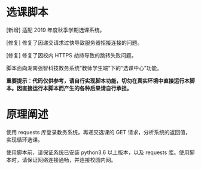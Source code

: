 # 选课脚本

[新增] 适配 2019 年度秋季学期选课系统。

[修复] 修复了因递交请求过快导致服务器拒接连接的问题。

[修复] 修复了因校内 HTTPS 劫持导致的跳转失败问题。

脚本面向湖南强智科技教务系统“教师学生端”下的“选课中心”功能。

**重要提示：代码仅供参考，请自行实现脚本功能，切勿在真实环境中直接运行本脚本。因直接运行本脚本而产生的各种后果请自行承担。**



# 原理阐述

使用 requests 库登录教务系统。再递交选课的 GET 请求，分析系统的返回值，实现循环选课。

使用脚本前，请保证系统已安装 python3.6 以上版本，以及 requests 库。使用脚本时，请保证网络连接通畅，并连接校园内网。


